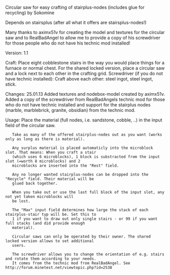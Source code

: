 Circular saw for easy crafting of stairplus-nodes (includes glue for recycling) by Sokomine

Depends on stairsplus (after all what it offers are stairsplus-nodes!)

Many thanks to aximx51v for creating the model and textures for the circular saw and to RealBadAngel to
allow me to provide a copy of his screwdriver for those people who do not have his technic mod installed!

Version: 1.1

Craft: Place eight cobblestone stairs in the way you would place things for a furnace or normal chest.
       For the shared locked version, place a circular saw and a lock next to each other in the crafting grid.
       Screwdriver (if you do not have technic installed): Craft above each other: steel ingot, steel ingot, stick.

Changes: 
       25.01.13 Added textures and nodebox-model created by aximx51v.
                Added a copy of the screwdriver from RealBadAngels technic mod for those who do not have
                technic installed and support for the stairplus nodes (marble, marblebrick, granite, obsidian)
                from the technic mod.
       

Usage: Place the material (full nodes, i.e. sandstone, cobble, ..) in the input field of the circular saw.

       Take as many of the offered stairplus-nodes out as you want (works only as long as there is material).

       Any surplus material is placed automaticly into the microblock slot. That means: When you craft a stair
       (which uses 6 microblocks), 1 block is substracted from the input slot (=worth 8 microblocks) and 2
       microblocks are inserted into the "Rest" field.

       Any no longer wanted stairplus-nodes can be dropped into the "Recycle" field. Their material will be
       glued back together. 

       When you take out or use the last full block of the input slot, any not yet taken microblocks will
       be lost.

       The "Max" input field determines how large the stack of each stairplus-stair typ will be. Set this to
       1 if you want to draw out only single stairs - or 99 if you want full stacks (and did provide enough
       material).

       Circular saws can only be operated by their owner. The shared locked version allows to set additional
       users.

       The screwdriver allows you to change the orientation of e.g. stairs and rotate them according to your needs.
       It comes from the technic mod from RealBadAngel. See http://forum.minetest.net/viewtopic.php?id=2538
